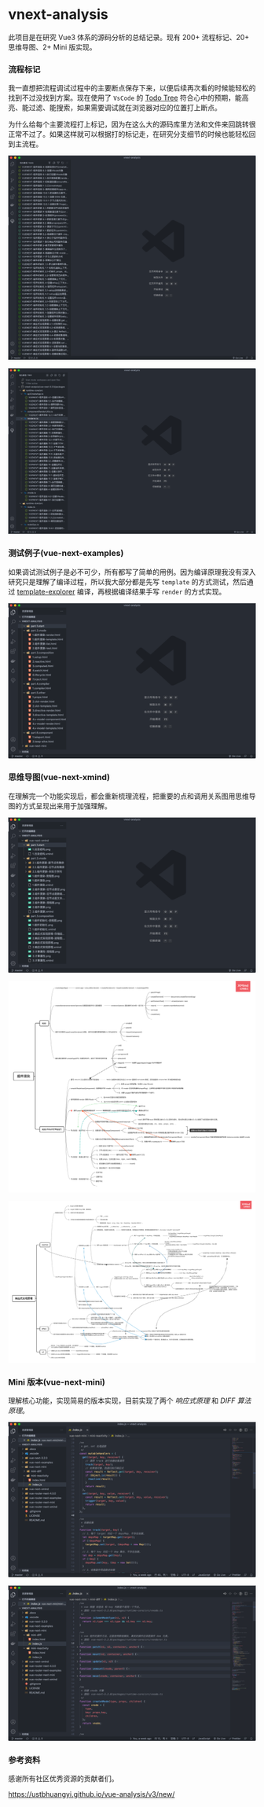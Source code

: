 # vnext-analysis

此项目是在研究 Vue3 体系的源码分析的总结记录。现有 200+ 流程标记、20+ 思维导图、2+ Mini 版实现。

### 流程标记

我一直想把流程调试过程中的主要断点保存下来，以便后续再次看的时候能轻松的找到不过没找到方案。现在使用了 `VsCode` 的 [Todo Tree](https://marketplace.visualstudio.com/items?itemName=Gruntfuggly.todo-tree) 符合心中的预期，能高亮、能过滤、能搜索，如果需要调试就在浏览器对应的位置打上断点。

为什么给每个主要流程打上标记，因为在这么大的源码库里方法和文件来回跳转很正常不过了。如果这样就可以根据打的标记走，在研究分支细节的时候也能轻松回到主流程。

![1.1.流程标记](./.docs/1.1.流程标记.png)

![1.2.流程标记](./.docs/1.2.流程标记.png)

### 测试例子(vue-next-examples)

如果调试测试例子是必不可少，所有都写了简单的用例。因为编译原理我没有深入研究只是理解了编译过程，所以我大部分都是先写 `template` 的方式测试，然后通过 [template-explorer](https://vue-next-template-explorer.netlify.app/) 编译，再根据编译结果手写 `render` 的方式实现。

![2.1.测试例子](./.docs/2.1.测试例子.png)

### 思维导图(vue-next-xmind)

在理解完一个功能实现后，都会重新梳理流程，把重要的点和调用关系图用思维导图的方式呈现出来用于加强理解。

![3.1.思维导图](./.docs/3.1.思维导图.png)

![part.2.vnode/1.组件渲染.png](./vue-next-xmind/part.2.vnode/1.组件渲染.png)

![part.3.composition/2.响应式实现原理.png](./vue-next-xmind/part.3.composition/2.响应式实现原理.png)

### Mini 版本(vue-next-mini)

理解核心功能，实现简易的版本实现，目前实现了两个 _响应式原理_ 和 _DIFF 算法原理_。

![4.1.Mini](./.docs/4.1.Mini.png)

![4.2.Mini](./.docs/4.2.Mini.png)

### 参考资料

感谢所有社区优秀资源的贡献者们。

<https://ustbhuangyi.github.io/vue-analysis/v3/new/>
